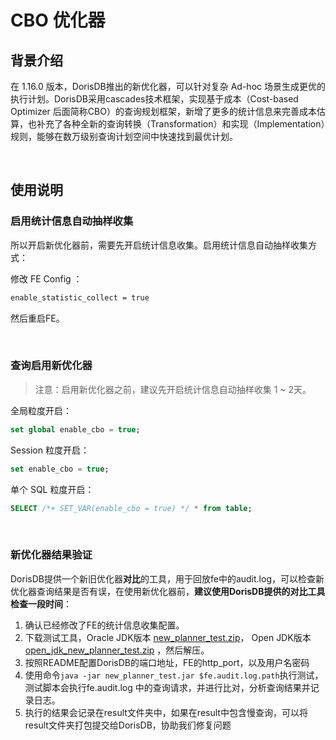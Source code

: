 
# CBO 优化器

## 背景介绍

在 1.16.0 版本，DorisDB推出的新优化器，可以针对复杂 Ad-hoc 场景生成更优的执行计划。DorisDB采用cascades技术框架，实现基于成本（Cost-based Optimizer 后面简称CBO）的查询规划框架，新增了更多的统计信息来完善成本估算，也补充了各种全新的查询转换（Transformation）和实现（Implementation）规则，能够在数万级别查询计划空间中快速找到最优计划。

<br>

## 使用说明

### 启用统计信息自动抽样收集

所以开启新优化器前，需要先开启统计信息收集。启用统计信息自动抽样收集方式：

修改 FE Config ：

~~~Apache
enable_statistic_collect = true
~~~

然后重启FE。

<br>

### 查询启用新优化器

> 注意：启用新优化器之前，建议先开启统计信息自动抽样收集 1 ~ 2天。

全局粒度开启：

~~~SQL
set global enable_cbo = true;
~~~

Session 粒度开启：

~~~SQL
set enable_cbo = true;

~~~

单个 SQL 粒度开启：

~~~SQL
SELECT /*+ SET_VAR(enable_cbo = true) */ * from table;
~~~

<br>

### 新优化器结果验证

DorisDB提供一个新旧优化器**对比**的工具，用于回放fe中的audit.log，可以检查新优化器查询结果是否有误，在使用新优化器前，**建议使用DorisDB提供的对比工具检查一段时间**：

1. 确认已经修改了FE的统计信息收集配置。
2. 下载测试工具，Oracle JDK版本 [new\_planner\_test.zip](http://dorisdb-public.oss-cn-zhangjiakou.aliyuncs.com/new_planner_test.zip)， Open JDK版本 [open\_jdk\_new\_planner\_test.zip](http://dorisdb-public.oss-cn-zhangjiakou.aliyuncs.com/open_jdk_new_planner_test.zip) ，然后解压。
3. 按照README配置DorisDB的端口地址，FE的http_port，以及用户名密码
4.  使用命令`java -jar new_planner_test.jar $fe.audit.log.path`执行测试，测试脚本会执行fe.audit.log 中的查询请求，并进行比对，分析查询结果并记录日志。
5.  执行的结果会记录在result文件夹中，如果在result中包含慢查询，可以将result文件夹打包提交给DorisDB，协助我们修复问题

